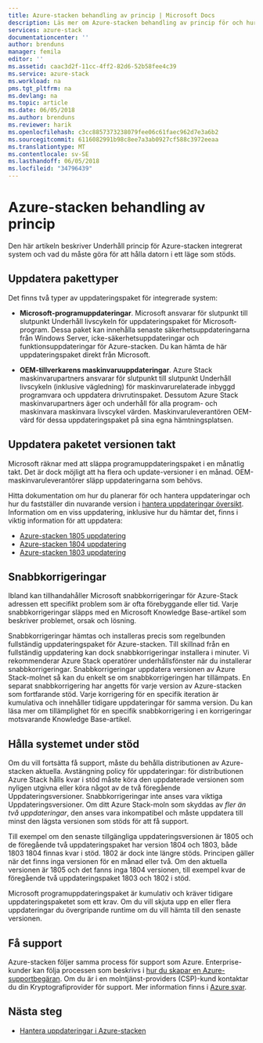 ```yaml
---
title: Azure-stacken behandling av princip | Microsoft Docs
description: Läs mer om Azure-stacken behandling av princip för och hur du hålla ett integrerat system i ett läge som stöds.
services: azure-stack
documentationcenter: ''
author: brenduns
manager: femila
editor: ''
ms.assetid: caac3d2f-11cc-4ff2-82d6-52b58fee4c39
ms.service: azure-stack
ms.workload: na
pms.tgt_pltfrm: na
ms.devlang: na
ms.topic: article
ms.date: 06/05/2018
ms.author: brenduns
ms.reviewer: harik
ms.openlocfilehash: c3cc8857373238079fee06c61faec962d7e3a6b2
ms.sourcegitcommit: 6116082991b98c8ee7a3ab0927cf588c3972eeaa
ms.translationtype: MT
ms.contentlocale: sv-SE
ms.lasthandoff: 06/05/2018
ms.locfileid: "34796439"
---
```

# <a name="azure-stack-servicing-policy"></a>Azure-stacken behandling av princip
Den här artikeln beskriver Underhåll princip för Azure-stacken integrerat system och vad du måste göra för att hålla datorn i ett läge som stöds. 

## <a name="update-package-types"></a>Uppdatera pakettyper

Det finns två typer av uppdateringspaket för integrerade system: 

- **Microsoft-programuppdateringar**. Microsoft ansvarar för slutpunkt till slutpunkt Underhåll livscykeln för uppdateringspaket för Microsoft-program. Dessa paket kan innehålla senaste säkerhetsuppdateringarna från Windows Server, icke-säkerhetsuppdateringar och funktionsuppdateringar för Azure-stacken. Du kan hämta de här uppdateringspaket direkt från Microsoft.

- **OEM-tillverkarens maskinvaruuppdateringar**. Azure Stack maskinvarupartners ansvarar för slutpunkt till slutpunkt Underhåll livscykeln (inklusive vägledning) för maskinvarurelaterade inbyggd programvara och uppdatera drivrutinspaket. Dessutom Azure Stack maskinvarupartners äger och underhåll för alla program- och maskinvara maskinvara livscykel värden. Maskinvaruleverantören OEM-värd för dessa uppdateringspaket på sina egna hämtningsplatsen.


## <a name="update-package-release-cadence"></a>Uppdatera paketet versionen takt
Microsoft räknar med att släppa programuppdateringspaket i en månatlig takt. Det är dock möjligt att ha flera och update-versioner i en månad. OEM-maskinvaruleverantörer släpp uppdateringarna som behövs. 

Hitta dokumentation om hur du planerar för och hantera uppdateringar och hur du fastställer din nuvarande version i [hantera uppdateringar översikt](azure-stack-updates.md). Information om en viss uppdatering, inklusive hur du hämtar det, finns i viktig information för att uppdatera: 
- [Azure-stacken 1805 uppdatering](azure-stack-update-1805.md)
- [Azure-stacken 1804 uppdatering](azure-stack-update-1804.md)
- [Azure-stacken 1803 uppdatering](azure-stack-update-1803.md)


## <a name="hotfixes"></a>Snabbkorrigeringar
Ibland kan tillhandahåller Microsoft snabbkorrigeringar för Azure-Stack adressen ett specifikt problem som är ofta förebyggande eller tid.  Varje snabbkorrigeringar släpps med en Microsoft Knowledge Base-artikel som beskriver problemet, orsak och lösning. 

Snabbkorrigeringar hämtas och installeras precis som regelbunden fullständig uppdateringspaket för Azure-stacken. Till skillnad från en fullständig uppdatering kan dock snabbkorrigeringar installera i minuter. Vi rekommenderar Azure Stack operatörer underhållsfönster när du installerar snabbkorrigeringar. Snabbkorrigeringar uppdatera versionen av Azure Stack-molnet så kan du enkelt se om snabbkorrigeringen har tillämpats. En separat snabbkorrigering har angetts för varje version av Azure-stacken som fortfarande stöd. Varje korrigering för en specifik iteration är kumulativa och innehåller tidigare uppdateringar för samma version. Du kan läsa mer om tillämplighet för en specifik snabbkorrigering i en korrigeringar motsvarande Knowledge Base-artikel.  


## <a name="keep-your-system-under-support"></a>Hålla systemet under stöd
Om du vill fortsätta få support, måste du behålla distributionen av Azure-stacken aktuella. Avstängning policy för uppdateringar: för distributionen Azure Stack hålls kvar i stöd måste köra den uppdaterade versionen som nyligen utgivna eller köra något av de två föregående Uppdateringsversioner. Snabbkorrigeringar inte anses vara viktiga Uppdateringsversioner. Om ditt Azure Stack-moln som skyddas av *fler än två uppdateringar*, den anses vara inkompatibel och måste uppdatera till minst den lägsta versionen som stöds för att få support. 

Till exempel om den senaste tillgängliga uppdateringsversionen är 1805 och de föregående två uppdateringspaket har version 1804 och 1803, både 1803 1804 finnas kvar i stöd. 1802 är dock inte längre stöds. Principen gäller när det finns inga versionen för en månad eller två. Om den aktuella versionen är 1805 och det fanns inga 1804 versionen, till exempel kvar de föregående två uppdateringspaket 1803 och 1802 i stöd.

Microsoft programuppdateringspaket är kumulativ och kräver tidigare uppdateringspaketet som ett krav. Om du vill skjuta upp en eller flera uppdateringar du övergripande runtime om du vill hämta till den senaste versionen. 

## <a name="get-support"></a>Få support
Azure-stacken följer samma process för support som Azure. Enterprise-kunder kan följa processen som beskrivs i [hur du skapar en Azure-supportbegäran](/azure/azure-supportability/how-to-create-azure-support-request). Om du är i en molntjänst-providers (CSP)-kund kontaktar du din Kryptografiprovider för support.  Mer information finns i [Azure svar](https://azure.microsoft.com/support/faq/). 


## <a name="next-steps"></a>Nästa steg

- [Hantera uppdateringar i Azure-stacken](azure-stack-updates.md)


